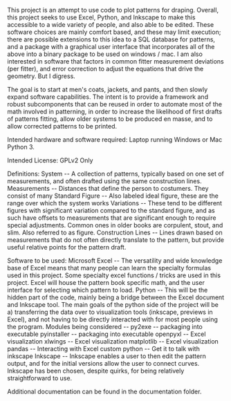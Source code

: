 This project is an attempt to use code to plot patterns for draping.
Overall, this project seeks to use Excel, Python, and Inkscape to make 
this accessible to a wide variety of people, and also able to be edited.
These software choices are mainly comfort based, and these may limit 
execution; there are possible extensions to this idea to a SQL database 
for patterns, and a package with a graphical user interface that 
incorporates all of the above into a binary package to be used on 
windows / mac. I am also interested in software that factors in common 
fitter measurement deviations (per fitter), and error correction to 
adjust the equations that drive the geometry. But I digress.

The goal is to start at men's coats, jackets, and pants, and then slowly 
expand software capabilities. The intent is to provide a framework and 
robust subcomponents that can be reused in order to automate most of the 
math involved in patterning, in order to increase the likelihood of first 
drafts of patterns fitting, allow older systems to be produced en masse, 
and to allow corrected patterns to be printed.

Intended hardware and software required:
Laptop running Windows or Mac
Python 3.

Intended License: GPLv2 Only

Definitions:
System -- A collection of patterns, typically based on one set of 
    measurements, and often drafted using the same construction lines.
Measurements -- Distances that define the person to costumers. They 
    consist of many 
Standard Figure -- Also labeled ideal figure, these are the range 
    over which the system works 
Variations -- These tend to be different figures with significant 
    variation compared to the standard figure, and as such have 
    offsets to measurements that are significant enough to require 
    special adjustments. Common ones in older books are corpulent, 
    stout, and slim. Also referred to as figure.
Construction Lines -- Lines drawn based on measurements that do not 
    often directly translate to the pattern, but provide useful 
    relative points for the pattern draft.

Software to be used:
Microsoft Excel -- The versatility and wide knowledge base of Excel 
    means that many people can learn the specialty formulas used in this
    project. Some specialty excel functions / tricks are used in this project.
    Excel will house the pattern book specific math, and the user 
    interface for selecting which pattern to load.
Python -- This will be the hidden part of the code, mainly being a bridge
    between the Excel document and Inkscape tool. The main goals of the 
    python side of the project will be a) transferring the data over
    to visualization tools (inkscape, previews in Excel), and not having
    to be directly interacted with for most people using the program.
    Modules being considered --
        py2exe -- packaging into executable
        pyinstaller -- packaging into executable
        openpyxl -- Excel visualization
        xlwings -- Excel visualization
        matplotlib -- Excel visualization
        pandas -- Interacting with Excel
        custom python -- Get it to talk with inkscape
Inkscape -- Inkscape enables a user to then edit the pattern output, 
    and for the initial versions allow the user to connect curves.
    Inkscape has been chosen, despite quirks, for being relatively
    straightforward to use.

Additional documentation can be found in the documentation folder.
